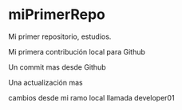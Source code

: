 # miPrimerRepo
Mi primer repositorio, estudios.

Mi primera contribución local para Github


Un commit mas desde Github

Una actualización mas


cambios desde mi ramo local llamada developer01

